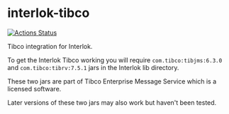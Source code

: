 # interlok-tibco
[![Actions Status](https://github.com/adaptris/interlok-tibco/workflows/Java%20CI/badge.svg)](https://github.com/adaptris/interlok-tibco/actions)

Tibco integration for Interlok.

To get the Interlok Tibco working you will require `com.tibco:tibjms:6.3.0` and `com.tibco:tibrv:7.5.1` jars in the Interlok lib directory.

These two jars are part of Tibco Enterprise Message Service which is a licensed software.

Later versions of these two jars may also work but haven't been tested.
